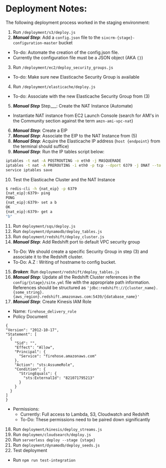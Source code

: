 # Deployment Notes:

The following deployment process worked in the staging environment:

1. Run `/deployment/s3/deploy.js`
2. ___Manual Step___: Add a `config.json` file to the `sixcrm-{stage}-configuration-master` bucket
  - To-do: Automate the creation of the config.json file.
  - Currently the configuration file must be a JSON object (AKA `{}`)
3.  Run `/deployment/ec2/deploy_security_groups.js`
  - To-do: Make sure new Elasticache Security Group is available
4.  Run `/deployment/elasticache/deploy.js`
  - To-do: Associate with the new Elasticache Security Group from (3)
5.  ___Manual Step___ Step___:  Create the NAT Instance (Automate)
  - Instantiate NAT instance from EC2 Launch Console (search for AMI's in the Community section against the term `amzn-ami-vpc-nat`)
6.  ___Manual Step___: Create a EIP
7.  ___Manual Step___: Associate the EIP to the NAT Instance from (5)
8.  ___Manual Step___: Acquire the Elasticache IP address (`host {endpoint}` from the terminal should suffice)
9.  ___Manual Step___: Run the IP tables script below:
```sh
iptables -t nat -A POSTROUTING -o eth0 -j MASQUERADE
iptables -t nat -A PREROUTING -i eth0 -p tcp --dport 6379 -j DNAT --to {elasticache_ip_address}:6379
service iptables save
```
10. Test the Elasticache Cluster and the NAT Instance
```sh
$ redis-cli -h {nat_eip} -p 6379
{nat_eip}:6379> ping
PONG
{nat_eip}:6379> set a b
OK
{nat_eip}:6379> get a
"b"
```
11. Run `deployment/sqs/deploy.js`
12. Run `deployment/dynamodb/deploy_tables.js`
13. Run `deployment/redshift/deploy_cluster.js`
14. ___Manual Step___:  Add Redshift port to default VPC security group
  - To-Do:  We should create a specific Security Group in step (3) and associate it to the Redshift cluster.
  - To-Do:  A.Z : Writing of hostname to config bucket.
15. ___Broken___: Run `deployment/redshift/deploy_tables.js`
16. ___Manual Step___: Update all the Redshift Cluster references in the `config/{stage}/site.yml` file with the appropriate path information.  References should be structured as `'jdbc:redshift://{cluster_name}.{some_string}.{aws_region}.redshift.amazonaws.com:5439/{database_name}'`
17.  ___Manual Step___:  Create Kinesis IAM Role
  - Name: `firehose_delivery_role`
  - Policy Document
  ```
{
  "Version": "2012-10-17",
  "Statement": [
    {
      "Sid": "",
      "Effect": "Allow",
      "Principal": {
        "Service": "firehose.amazonaws.com"
      },
      "Action": "sts:AssumeRole",
      "Condition": {
        "StringEquals": {
          "sts:ExternalId": "821071795213"
        }
      }
    }
  ]
}
```
  - Permissions:
    - Currently:  Full access to Lambda, S3, Cloudwatch and Redshift
    - To-Do:  These permissions need to be paired down significantly
18. Run `deployment/kinesis/deploy_streams.js`
19. Run `deploymen/cloudsearch/deploy.js`
20. Run `serverless deploy --stage {stage}`
21. Run `deployment/dynamodb/deploy_seeds.js`
22. Test deployment
  - Run `npm run test-integration`
